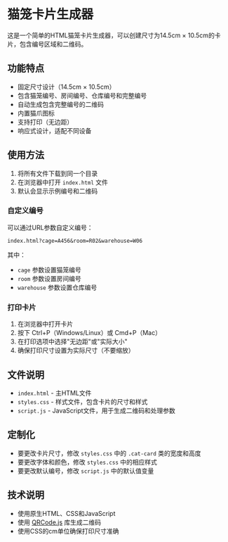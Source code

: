 # 猫笼卡片生成器

这是一个简单的HTML猫笼卡片生成器，可以创建尺寸为14.5cm × 10.5cm的卡片，包含编号区域和二维码。

## 功能特点

- 固定尺寸设计（14.5cm × 10.5cm）
- 包含猫笼编号、房间编号、仓库编号和完整编号
- 自动生成包含完整编号的二维码
- 内置猫爪图标
- 支持打印（无边距）
- 响应式设计，适配不同设备

## 使用方法

1. 将所有文件下载到同一个目录
2. 在浏览器中打开 `index.html` 文件
3. 默认会显示示例编号和二维码

### 自定义编号

可以通过URL参数自定义编号：

```
index.html?cage=A456&room=R02&warehouse=W06
```

其中：
- `cage` 参数设置猫笼编号
- `room` 参数设置房间编号
- `warehouse` 参数设置仓库编号

### 打印卡片

1. 在浏览器中打开卡片
2. 按下 Ctrl+P（Windows/Linux）或 Cmd+P（Mac）
3. 在打印选项中选择"无边距"或"实际大小"
4. 确保打印尺寸设置为实际尺寸（不要缩放）

## 文件说明

- `index.html` - 主HTML文件
- `styles.css` - 样式文件，包含卡片的尺寸和样式
- `script.js` - JavaScript文件，用于生成二维码和处理参数

## 定制化

- 要更改卡片尺寸，修改 `styles.css` 中的 `.cat-card` 类的宽度和高度
- 要更改字体和颜色，修改 `styles.css` 中的相应样式
- 要更改默认编号，修改 `script.js` 中的默认值变量

## 技术说明

- 使用原生HTML、CSS和JavaScript
- 使用 [QRCode.js](https://github.com/davidshimjs/qrcodejs) 库生成二维码
- 使用CSS的cm单位确保打印尺寸准确 